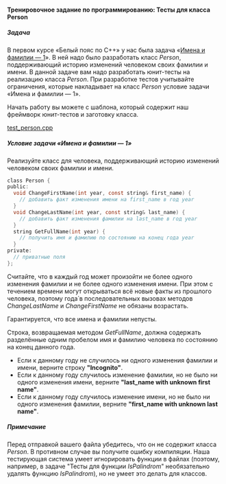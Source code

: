 #### Тренировочное задание по программированию: Тесты для класса Person ####


##### Задача ####
В первом курсе «Белый пояс по С++» у нас была задача «[Имена и фамилии — 1](https://www.coursera.org/learn/c-plus-plus-white/programming/4FQn4/imiena-i-familii-1)». В ней надо было разработать класс _Person_, поддерживающий историю изменений человеком своих фамилии и имени. В данной задаче вам надо разработать юнит-тесты на реализацию класса _Person_. При разработке тестов учитывайте ограничения, которые накладывает на класс _Person_ условие задачи «Имена и фамилии — 1».

Начать работу вы можете с шаблона, который содержит наш фреймворк юнит-тестов и заготовку класса.

[test_person.cpp](https://d3c33hcgiwev3.cloudfront.net/_4a08b230ff3862815002f561ce320ca0_test_person.cpp?Expires=1559088000&Signature=dBKyIB6O3f8szAXbRCpy9vzID0ur02GSsO5VsuqpV1zu9gMGbslwFW7SI5c42~y5QLHgp7ucQaY2Jgf9eVF4WeSz-UBASvZcDE87wFbW2lxdJ8myNKQkbaCJ6vhuZWgkiCdvasCWmoKtJ9QLlF187sW-INFtuujO9PBUMNr7qI4_&Key-Pair-Id=APKAJLTNE6QMUY6HBC5A)

##### Условие задачи «Имена и фамилии — 1» #####
Реализуйте класс для человека, поддерживающий историю изменений человеком своих фамилии и имени.

```objectivec
class Person {
public:
  void ChangeFirstName(int year, const string& first_name) {
    // добавить факт изменения имени на first_name в год year
  }
  void ChangeLastName(int year, const string& last_name) {
    // добавить факт изменения фамилии на last_name в год year
  }
  string GetFullName(int year) {
    // получить имя и фамилию по состоянию на конец года year
  }
private:
  // приватные поля
};
```
Считайте, что в каждый год может произойти не более одного изменения фамилии и не более одного изменения имени. При этом с течением времени могут открываться всё новые факты из прошлого человека, поэтому года́ в последовательных вызовах методов _ChangeLastName_ и _ChangeFirstName_ не обязаны возрастать.

Гарантируется, что все имена и фамилии непусты.

Строка, возвращаемая методом _GetFullName_, должна содержать разделённые одним пробелом имя и фамилию человека по состоянию на конец данного года.

* Если к данному году не случилось ни одного изменения фамилии и имени, верните строку **"Incognito"**.
* Если к данному году случилось изменение фамилии, но не было ни одного изменения имени, верните **"last_name with unknown first name"**.
* Если к данному году случилось изменение имени, но не было ни одного изменения фамилии, верните **"first_name with unknown last name"**.

##### Примечание #####
Перед отправкой вашего файла убедитесь, что он не содержит класса _Person_. В противном случае вы получите ошибку компиляции. Наша тестирующая система умеет игнорировать функции в файлах (поэтому, например, в задаче "Тесты для функции _IsPalindrom_" необязательно удалять функцию _IsPalindrom_), но не умеет это делать для классов.
